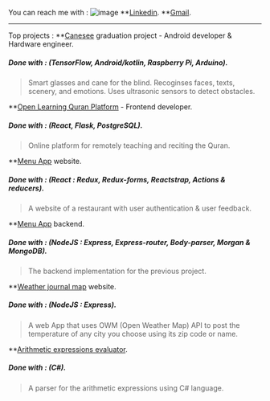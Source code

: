 You can reach me with :
![image](https://user-images.githubusercontent.com/49316250/123555590-f327e680-d786-11eb-8b15-2e2d8442a4a5.png)
**[Linkedin](https://www.linkedin.com/in/youssef-khaled-906055187/).
**[Gmail](Yossef.k.y333@gmail.com).
***
Top projects :
**[Canesee](https://github.com/canesee-project) graduation project - Android developer & Hardware engineer.
##### Done with : (TensorFlow, Android/kotlin, Raspberry Pi, Arduino).
> Smart glasses and cane for the blind.
> Recoginses faces, texts, scenery, and emotions.
> Uses ultrasonic sensors to detect obstacles.

**[Open Learning Quran Platform](https://github.com/Open-Quran-Learning) - Frontend developer.
##### Done with : (React, Flask, PostgreSQL).
> Online platform for remotely teaching and reciting the Quran.

**[Menu App](https://github.com/yossef-khaled/Menu-App) website.
##### Done with : (React : Redux, Redux-forms, Reactstrap, Actions & reducers).
> A website of a restaurant with user authentication & user feedback. 

**[Menu App](https://github.com/yossef-khaled/Menu-app-backend) backend.
##### Done with : (NodeJS : Express, Express-router, Body-parser, Morgan & MongoDB).
> The backend implementation for the previous project. 

**[Weather journal map](https://github.com/yossef-khaled/Weather-Journal-web) website.
##### Done with : (NodeJS : Express).
> A web App that uses OWM (Open Weather Map) API to post the temperature of any city you choose using its zip code or name.

**[Arithmetic expressions evaluator](https://github.com/yossef-khaled/Arithmetic-expressions-evaluator).
##### Done with : (C#).
> A parser for the arithmetic expressions using C# language.

